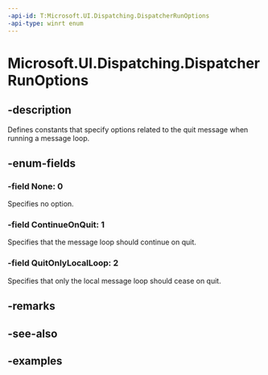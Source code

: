 ```yaml
---
-api-id: T:Microsoft.UI.Dispatching.DispatcherRunOptions
-api-type: winrt enum
---
```


# Microsoft.UI.Dispatching.DispatcherRunOptions

<!--
public enum DispatcherRunOptions
-->


## -description

Defines constants that specify options related to the quit message when running a message loop.

## -enum-fields

### -field None: 0

Specifies no option.

### -field ContinueOnQuit: 1

Specifies that the message loop should continue on quit.

### -field QuitOnlyLocalLoop: 2

Specifies that only the local message loop should cease on quit.

## -remarks

## -see-also

## -examples
